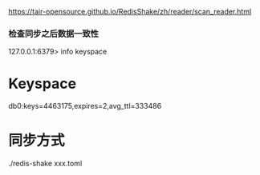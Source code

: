 https://tair-opensource.github.io/RedisShake/zh/reader/scan_reader.html


### 检查同步之后数据一致性
127.0.0.1:6379> info keyspace
# Keyspace
db0:keys=4463175,expires=2,avg_ttl=333486

# 同步方式
./redis-shake xxx.toml